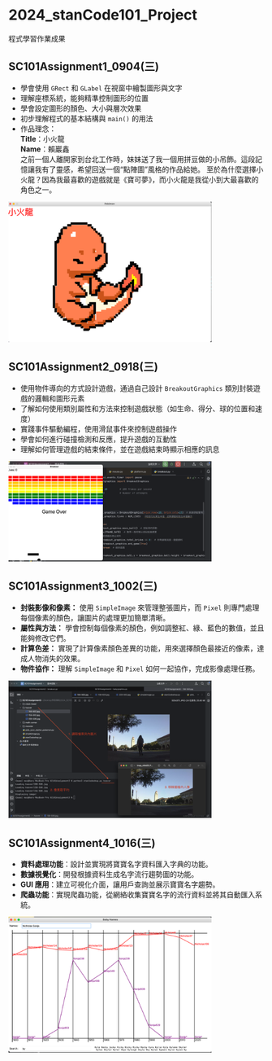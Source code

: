 # 2024_stanCode101_Project
程式學習作業成果

## SC101Assignment1_0904(三)
- 學會使用 `GRect` 和 `GLabel` 在視窗中繪製圖形與文字  
- 理解座標系統，能夠精準控制圖形的位置  
- 學會設定圖形的顏色、大小與層次效果  
- 初步理解程式的基本結構與 `main()` 的用法 
- 作品理念：  
  **Title**：小火龍  
  **Name**：賴巖鑫  
  之前一個人離開家到台北工作時，妹妹送了我一個用拼豆做的小吊飾。這段記憶讓我有了靈感，希望回送一個“點陣圖”風格的作品給她。
  至於為什麼選擇小火龍？因為我最喜歡的遊戲就是《寶可夢》，而小火龍是我從小到大最喜歡的角色之一。
<img src="images/Charmander.png" alt="作業一執行成果截圖" width="400">

## SC101Assignment2_0918(三)
- 使用物件導向的方式設計遊戲，通過自己設計 `BreakoutGraphics` 類別封裝遊戲的邏輯和圖形元素  
- 了解如何使用類別屬性和方法來控制遊戲狀態（如生命、得分、球的位置和速度）  
- 實踐事件驅動編程，使用滑鼠事件來控制遊戲操作  
- 學會如何進行碰撞檢測和反應，提升遊戲的互動性  
- 理解如何管理遊戲的結束條件，並在遊戲結束時顯示相應的訊息  
<img src="images/Breakout_game.png" alt="作業一執行成果截圖" width="400">

## SC101Assignment3_1002(三)
- **封裝影像和像素：** 使用 `SimpleImage` 來管理整張圖片，而 `Pixel` 則專門處理每個像素的顏色，讓圖片的處理更加簡單清晰。
- **屬性與方法：** 學會控制每個像素的顏色，例如調整紅、綠、藍色的數值，並且能夠修改它們。
- **計算色差：** 實現了計算像素顏色差異的功能，用來選擇顏色最接近的像素，達成人物消失的效果。
- **物件協作：** 理解 `SimpleImage` 和 `Pixel` 如何一起協作，完成影像處理任務。
<img src="images/Remove_People.png" alt="作業一執行成果截圖" width="400">

## SC101Assignment4_1016(三)
- **資料處理功能**：設計並實現將寶寶名字資料匯入字典的功能。
- **數據視覺化**：開發根據資料生成名字流行趨勢圖的功能。
- **GUI 應用**：建立可視化介面，讓用戶查詢並展示寶寶名字趨勢。
- **爬蟲功能**：實現爬蟲功能，從網絡收集寶寶名字的流行資料並將其自動匯入系統。
<img src="images/Baby_Names Search.png" alt="作業一執行成果截圖" width="400">

